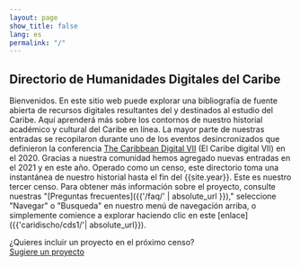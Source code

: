 ```yaml
---
layout: page
show_title: false
lang: es
permalink: "/"
---
```


## Directorio de Humanidades Digitales del Caribe

Bienvenidos. En este sitio web puede explorar una bibliografía de fuente abierta de recursos digitales resultantes del y destinados al estudio del Caribe. Aquí aprenderá más sobre los contornos de nuestro historial académico y cultural del Caribe en línea. La mayor parte de nuestras entradas se recopilaron durante uno de los eventos desincronizados que definieron la conferencia [The Caribbean Digital VII](http://caribbeandigitalnyc.net/2020/directory/) (El Caribe digital VII) en el 2020. Gracias a nuestra comunidad hemos agregado nuevas entradas en el 2021 y en este año. Operado como un censo, este directorio toma una instantánea de nuestro historial hasta el fin del {{site.year}}. Este es nuestro tercer censo. Para obtener más información sobre el proyecto, consulte nuestras "[Preguntas frecuentes]({{'/faq/' | absolute_url }})," seleccione "Navegar" o "Busqueda" en nuestro menú de navegación arriba, o simplemente comience a explorar haciendo clic en este [enlace]({{'caridischo/cds1/'| absolute_url}}).

<div class="text-center mt-5 lead">¿Quieres incluir un proyecto en el próximo censo?</div>

<div class="text-center"><a class="action-button btn" href="https://forms.gle/Y6zH1M2qHc7oLfv77" target="_blank" role="button">Sugiere un proyecto</a></div>
